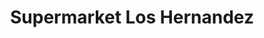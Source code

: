 ---
title: "Supermarket Los Hernandez"
url: /aguascalientes/supermarket-los-hernandez/
shop: supermercado
---